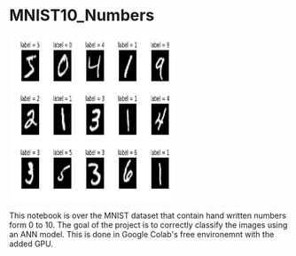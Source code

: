 # MNIST10_Numbers

<img src="https://github.com/Abenitez27/MNIST10_Numbers/blob/main/MNIST_dataset_sample.png" width="300" height="300">

This notebook is over the MNIST dataset that contain hand written numbers form 0 to 10. The goal of the project is to correctly classify the images using an ANN model. This is done in Google Colab's free environemnt with the added GPU. 
